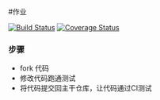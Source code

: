 #作业


[![Build Status](https://www.travis-ci.org/LizPeng/homework1.svg?branch=master)](https://www.travis-ci.org/LizPeng/homework1)
[![Coverage Status](https://coveralls.io/repos/github/LizPeng/homework1/badge.svg?branch=master)](https://coveralls.io/github/LizPeng/homework1?branch=master)
### 步骤

* fork 代码
* 修改代码跑通测试
* 将代码提交回主干仓库，让代码通过CI测试
